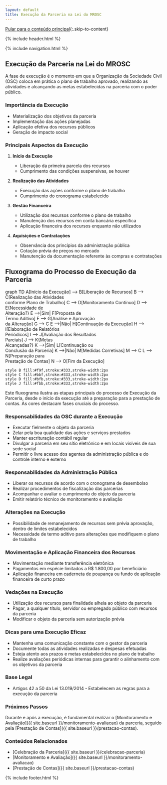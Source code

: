 ```yaml
---
layout: default
title: Execução da Parceria na Lei do MROSC
---
```

<script>
document.documentElement.lang = 'pt-BR';
</script>

[Pular para o conteúdo principal](#conteudo-principal){:.skip-to-content}

{% include header.html %}

{% include navigation.html %}

<main id="conteudo-principal" markdown="1">

## Execução da Parceria na Lei do MROSC

A fase de execução é o momento em que a Organização da Sociedade Civil (OSC) coloca em prática o plano de trabalho aprovado, realizando as atividades e alcançando as metas estabelecidas na parceria com o poder público.

### Importância da Execução

- Materialização dos objetivos da parceria
- Implementação das ações planejadas
- Aplicação efetiva dos recursos públicos
- Geração de impacto social

### Principais Aspectos da Execução

1. **Início da Execução**
   - Liberação da primeira parcela dos recursos
   - Cumprimento das condições suspensivas, se houver

2. **Realização das Atividades**
   - Execução das ações conforme o plano de trabalho
   - Cumprimento do cronograma estabelecido

3. **Gestão Financeira**
   - Utilização dos recursos conforme o plano de trabalho
   - Manutenção dos recursos em conta bancária específica
   - Aplicação financeira dos recursos enquanto não utilizados

4. **Aquisições e Contratações**
   - Observância dos princípios da administração pública
   - Cotação prévia de preços no mercado
   - Manutenção da documentação referente às compras e contratações
  
## Fluxograma do Processo de Execução da Parceria

<div class="mermaid">
graph TD
    A[Início da Execução] --> B[Liberação de Recursos]
    B --> C[Realização das Atividades<br>conforme Plano de Trabalho]
    C --> D[Monitoramento Contínuo]
    D --> E{Necessidade de<br>Alteração?}
    E -->|Sim| F[Proposta de<br>Termo Aditivo]
    F --> G[Análise e Aprovação<br>da Alteração]
    G --> C
    E -->|Não| H[Continuação da Execução]
    H --> I[Elaboração de Relatórios<br>Periódicos]
    I --> J[Avaliação dos Resultados<br>Parciais]
    J --> K{Metas<br>Alcançadas?}
    K -->|Sim| L[Continuação ou<br>Conclusão da Parceria]
    K -->|Não| M[Medidas Corretivas]
    M --> C
    L --> N[Preparação para<br>Prestação de Contas]
    N --> O[Fim da Execução]

    style B fill:#f9f,stroke:#333,stroke-width:2px
    style C fill:#bbf,stroke:#333,stroke-width:2px
    style D fill:#bfb,stroke:#333,stroke-width:2px
    style J fill:#fbb,stroke:#333,stroke-width:2px
</div>

Este fluxograma ilustra as etapas principais do processo de Execução da Parceria, desde o início da execução até a preparação para a prestação de contas. As cores destacam fases cruciais do processo.

### Responsabilidades da OSC durante a Execução

- Executar fielmente o objeto da parceria
- Zelar pela boa qualidade das ações e serviços prestados
- Manter escrituração contábil regular
- Divulgar a parceria em seu sítio eletrônico e em locais visíveis de sua sede social
- Permitir o livre acesso dos agentes da administração pública e do controle interno e externo

### Responsabilidades da Administração Pública

- Liberar os recursos de acordo com o cronograma de desembolso
- Realizar procedimentos de fiscalização das parcerias
- Acompanhar e avaliar o cumprimento do objeto da parceria
- Emitir relatório técnico de monitoramento e avaliação

### Alterações na Execução

- Possibilidade de remanejamento de recursos sem prévia aprovação, dentro de limites estabelecidos
- Necessidade de termo aditivo para alterações que modifiquem o plano de trabalho

### Movimentação e Aplicação Financeira dos Recursos

- Movimentação mediante transferência eletrônica
- Pagamentos em espécie limitados a R$ 1.800,00 por beneficiário
- Aplicação financeira em caderneta de poupança ou fundo de aplicação financeira de curto prazo

### Vedações na Execução

- Utilização dos recursos para finalidade alheia ao objeto da parceria
- Pagar, a qualquer título, servidor ou empregado público com recursos da parceria
- Modificar o objeto da parceria sem autorização prévia

### Dicas para uma Execução Eficaz

- Mantenha uma comunicação constante com o gestor da parceria
- Documente todas as atividades realizadas e despesas efetuadas
- Esteja atento aos prazos e metas estabelecidos no plano de trabalho
- Realize avaliações periódicas internas para garantir o alinhamento com os objetivos da parceria

### Base Legal
- Artigos 42 a 50 da Lei 13.019/2014 - Estabelecem as regras para a execução da parceria

### Próximos Passos
Durante e após a execução, é fundamental realizar o [Monitoramento e Avaliação]({{ site.baseurl }}/monitoramento-avaliacao) da parceria, seguido pela [Prestação de Contas]({{ site.baseurl }}/prestacao-contas).

### Conteúdos Relacionados
- [Celebração da Parceria]({{ site.baseurl }}/celebracao-parceria)
- [Monitoramento e Avaliação]({{ site.baseurl }}/monitoramento-avaliacao)
- [Prestação de Contas]({{ site.baseurl }}/prestacao-contas)

</main>

{% include footer.html %}

<script src="https://cdn.jsdelivr.net/npm/mermaid/dist/mermaid.min.js"></script>
<script>mermaid.initialize({startOnLoad:true});</script>
